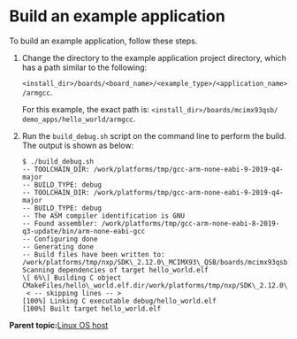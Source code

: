 # Build an example application

To build an example application, follow these steps.

1.  Change the directory to the example application project directory, which has a path similar to the following:

    `<install_dir>/boards/<board_name>/<example_type>/<application_name>/armgcc`.

    For this example, the exact path is: `<install_dir>/boards/mcimx93qsb/ demo_apps/hello_world/armgcc`.

2.  Run the `build_debug.sh` script on the command line to perform the build. The output is shown as below:

    ```
    $ ./build_debug.sh
    -- TOOLCHAIN_DIR: /work/platforms/tmp/gcc-arm-none-eabi-9-2019-q4-major
    -- BUILD_TYPE: debug
    -- TOOLCHAIN_DIR: /work/platforms/tmp/gcc-arm-none-eabi-9-2019-q4-major
    -- BUILD_TYPE: debug
    -- The ASM compiler identification is GNU
    -- Found assembler: /work/platforms/tmp/gcc-arm-none-eabi-8-2019-q3-update/bin/arm-none-eabi-gcc
    -- Configuring done
    -- Generating done
    -- Build files have been written to:
    /work/platforms/tmp/nxp/SDK\_2.12.0\_MCIMX93\_QSB/boards/mcimx93qsb/demo\_apps/hello\_world/armgcc/demo\_apps/hello\_world/armgcc
    Scanning dependencies of target hello_world.elf
    \[ 6%\] Building C object CMakeFiles/hello\_world.elf.dir/work/platforms/tmp/nxp/SDK\_2.12.0\_MCIMX93\_QSB/boards/mcimx93qsb/demo\_apps/hello\_world/hello\_world.c.obj
     < -- skipping lines -- >
    [100%] Linking C executable debug/hello_world.elf
    [100%] Built target hello_world.elf
    ```


**Parent topic:**[Linux OS host](../topics/linux_os_host.md)


